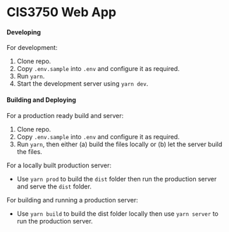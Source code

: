 # CIS3750 Web App

#### Developing
For development:
1. Clone repo.
2. Copy `.env.sample` into `.env` and configure it as required.
3. Run `yarn`.
4. Start the development server using `yarn dev`.

#### Building and Deploying
For a production ready build and server:
1. Clone repo.
2. Copy `.env.sample` into `.env` and configure it as required.
3. Run `yarn`, then either (a) build the files locally or (b) let the server build the files.  

For a locally built production server:
* Use `yarn prod` to build the `dist` folder then run the production server and serve the `dist` folder.  

For building and running a production server:
* Use `yarn build` to build the dist folder locally then use `yarn server` to run the production server.
